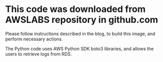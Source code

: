 # This code was downloaded from AWSLABS repository in github.com


Please follow instructions described in the blog, to build this image, and perform necessary actions.

The Python code uses AWS Python SDK boto3 libraries, and allows the users to retrieve logs from RDS.
